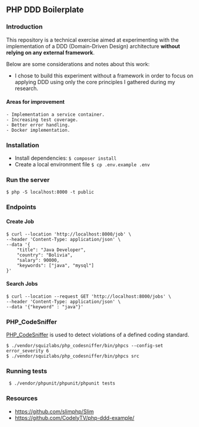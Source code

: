 ## PHP DDD Boilerplate

### Introduction

This repository is a technical exercise aimed at experimenting with the implementation of a DDD (Domain-Driven Design) architecture **without relying on any external framework**.

Below are some considerations and notes about this work:

- I chose to build this experiment without a framework in order to focus on applying DDD using only the core principles I gathered during my research.  

#### Areas for improvement

    - Implementation a service container.
    - Increasing test coverage.
    - Better error handling.
    - Docker implementation.

### Installation

- Install dependencies: ```$ composer install```
- Create a local environment file ```$ cp .env.example .env```

### Run the server
```$ php -S localhost:8000 -t public```
### Endpoints

#### Create Job

```
$ curl --location 'http://localhost:8000/job' \
--header 'Content-Type: application/json' \
--data '{
    "title": "Java Developer",
    "country": "Bolivia",
    "salary": 90000,
    "keywords": ["java", "mysql"]
}'
```

#### Search Jobs

```
$ curl --location --request GET 'http://localhost:8000/jobs' \
--header 'Content-Type: application/json' \
--data '{"keyword" : "java"}'
```

### PHP_CodeSniffer

[PHP_CodeSniffer](https://github.com/PHPCSStandards/PHP_CodeSniffer/) is used to detect violations of a defined coding standard. 

```
$ ./vendor/squizlabs/php_codesniffer/bin/phpcs --config-set error_severity 6
$ ./vendor/squizlabs/php_codesniffer/bin/phpcs src
```

### Running tests

```
 $ ./vendor/phpunit/phpunit/phpunit tests
```

### Resources

- https://github.com/slimphp/Slim
- https://github.com/CodelyTV/php-ddd-example/
